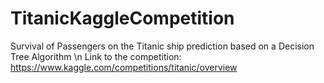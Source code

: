 # TitanicKaggleCompetition
Survival of Passengers on the Titanic ship prediction based on a Decision Tree Algorithm
\n Link to the competition: https://www.kaggle.com/competitions/titanic/overview
